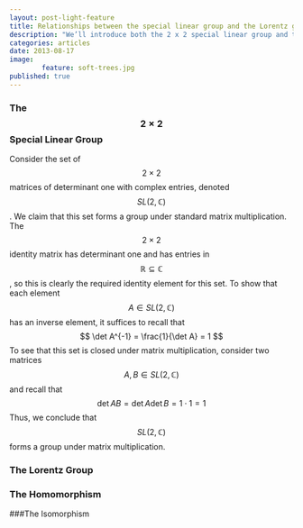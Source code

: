 ```yaml
---
layout: post-light-feature
title: Relationships between the special linear group and the Lorentz group
description: "We’ll introduce both the 2 x 2 special linear group and the Lorentz group and show some close relationships between between the two groups. These relationships have some very important physical applications which we will explore in later articles."
categories: articles
date: 2013-08-17
image: 
        feature: soft-trees.jpg
published: true
---
```


### The $$ 2 \times 2 $$ Special Linear Group

Consider the set of $$ 2 \times 2 $$ matrices of determinant one with complex entries, denoted $$ SL(2, \mathbb{C}) $$. We claim that this set forms a group under standard matrix multiplication. The $$ 2 \times 2 $$ identity matrix has determinant one and has entries in $$ \mathbb{R} \subseteq \mathbb{C} $$, so this is clearly the required identity element for this set. To show that each element $$ A \in SL(2, \mathbb{C}) $$ has an inverse element, it suffices to recall that 
$$ 
\det A^{-1} = \frac{1}{\det A} = 1
$$
To see that this set is closed under matrix multiplication, consider two matrices $$ A, B \in SL(2, \mathbb{C}) $$ and recall that 
$$ 
\det A B = \det A \det B = 1 \cdot 1 = 1 
$$
Thus, we conclude that $$ SL(2, \mathbb{C})$$ forms a group under matrix multiplication. 

### The Lorentz Group

### The Homomorphism

###The Isomorphism
